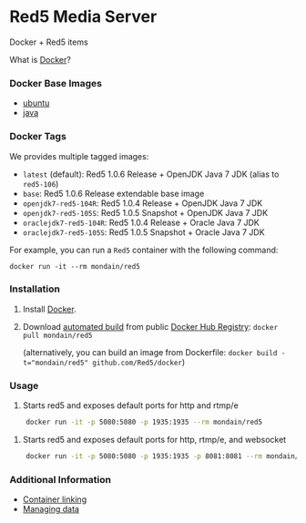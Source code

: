 # Red5 Media Server

Docker + Red5 items

What is [Docker](https://www.docker.com/)?

### Docker Base Images

* [ubuntu](https://registry.hub.docker.com/_/ubuntu/)
* [java](https://registry.hub.docker.com/_/java/)

### Docker Tags

We provides multiple tagged images:

* `latest` (default): Red5 1.0.6 Release + OpenJDK Java 7 JDK (alias to `red5-106`)
* `base`: Red5 1.0.6 Release extendable base image
* `openjdk7-red5-104R`: Red5 1.0.4 Release + OpenJDK Java 7 JDK
* `openjdk7-red5-105S`: Red5 1.0.5 Snapshot + OpenJDK Java 7 JDK
* `oraclejdk7-red5-104R`: Red5 1.0.4 Release + Oracle Java 7 JDK
* `oraclejdk7-red5-105S`: Red5 1.0.5 Snapshot + Oracle Java 7 JDK


For example, you can run a `Red5` container with the following command:

    docker run -it --rm mondain/red5


### Installation

1. Install [Docker](https://www.docker.com/).

2. Download [automated build](https://registry.hub.docker.com/u/mondain/red5/) from public [Docker Hub Registry](https://registry.hub.docker.com/): `docker pull mondain/red5`

   (alternatively, you can build an image from Dockerfile: `docker build -t="mondain/red5" github.com/Red5/docker`)


### Usage

 1. Starts red5 and exposes default ports for http and rtmp/e
```sh
    docker run -it -p 5080:5080 -p 1935:1935 --rm mondain/red5
```

 1. Starts red5 and exposes default ports for http, rtmp/e, and websocket
```sh
    docker run -it -p 5080:5080 -p 1935:1935 -p 8081:8081 --rm mondain/red5
```
    
### Additional Information

 * [Container linking](https://docs.docker.com/userguide/dockerlinks/)
 * [Managing data](https://docs.docker.com/userguide/dockervolumes/)
 

